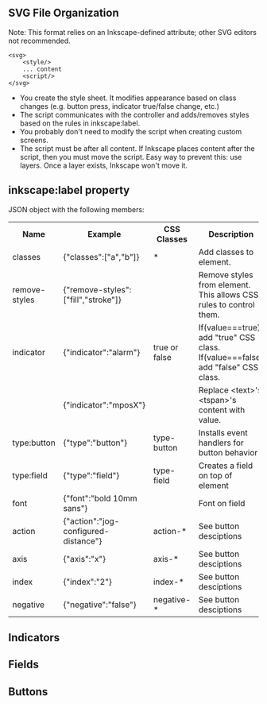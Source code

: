 ## SVG File Organization

Note: This format relies on an Inkscape-defined attribute; other SVG editors not recommended.

```
<svg>
    <style/>
    ... content
    <script/>
</svg>
```

* You create the style sheet. It modifies appearance based on class changes (e.g. button press, indicator true/false change, etc.)
* The script communicates with the controller and adds/removes styles based on the rules in inkscape:label.
* You probably don't need to modify the script when creating custom screens.
* The script must be after all content. If Inkscape places content after the script, then you must move the script. Easy way to prevent this: use layers. Once a layer exists, Inkscape won't move it.

## inkscape:label property

JSON object with the following members:

<table>
    <tr>
        <th>Name
        <th>Example
        <th>CSS Classes
        <th>Description
    <tr>
        <td>classes
        <td>{"classes":["a","b"]}
        <td>*
        <td>Add classes to element.
    <tr>
        <td>remove-styles
        <td>{"remove-styles":["fill","stroke"]}
        <td>
        <td>Remove styles from element. This allows CSS rules to control them.
    <tr>
        <td>indicator
        <td>{"indicator":"alarm"}
        <td>true or false
        <td>If(value===true) add "true" CSS class.<br/>If(value===false) add "false" CSS class.
    <tr>
        <td>
        <td>{"indicator":"mposX"}
        <td>
        <td>Replace &lt;text&gt's &lt;tspan&gt;'s content with value.
    <tr>
        <td>type:button
        <td>{"type":"button"}
        <td>type-button
        <td>Installs event handlers for button behavior
    <tr>
        <td>type:field
        <td>{"type":"field"}
        <td>type-field
        <td>Creates a field on top of element
    <tr>
        <td>font
        <td>{"font":"bold 10mm sans"}
        <td>
        <td>Font on field
    <tr>
        <td>action
        <td>{"action":"jog-configured-distance"}
        <td>action-*
        <td>See button desciptions
    <tr>
        <td>axis
        <td>{"axis":"x"}
        <td>axis-*
        <td>See button desciptions
    <tr>
        <td>index
        <td>{"index":"2"}
        <td>index-*
        <td>See button desciptions
    <tr>
        <td>negative
        <td>{"negative":"false"}
        <td>negative-*
        <td>See button desciptions
</table>

## Indicators

## Fields

## Buttons
